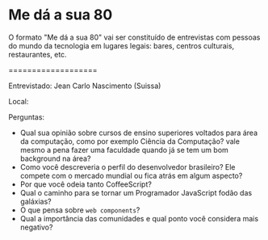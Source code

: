 # Me dá a sua 80

O formato "Me dá a sua 80" vai ser constituído de entrevistas com pessoas do mundo da tecnologia em lugares legais: bares, centros culturais, restaurantes, etc.

===================

Entrevistado: Jean Carlo Nascimento (Suissa)

Local:

Perguntas:
- Qual sua opinião sobre cursos de ensino superiores voltados para área da computação, como por exemplo Ciência da Computação? vale mesmo a pena fazer uma faculdade quando já se tem um bom background na área?
- Como você descreveria o perfil do desenvolvedor brasileiro? Ele compete com o mercado mundial ou fica atrás em algum aspecto?
- Por que você odeia tanto CoffeeScript?
- Qual o caminho para se tornar um Programador JavaScript fodão das galáxias?
- O que pensa sobre `web components`?
- Qual a importância das comunidades e qual ponto você considera mais negativo?
